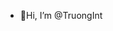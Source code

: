 -   👀Hi, I’m @TruongInt
  


<!---
TruongInt/TruongInt is a ✨ special ✨ repository because its `README.md` (this file) appears on your GitHub profile.
You can click the Preview link to take a look at your changes.
--->
